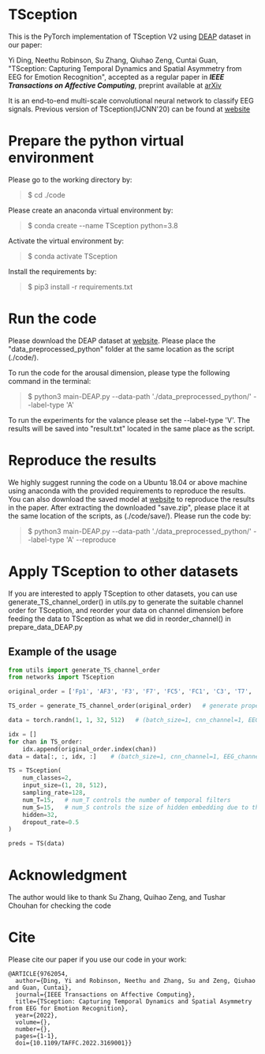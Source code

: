 # TSception
This is the PyTorch implementation of TSception V2 using [DEAP](http://www.eecs.qmul.ac.uk/mmv/datasets/deap/) dataset in our paper:

Yi Ding, Neethu Robinson, Su Zhang, Qiuhao Zeng, Cuntai Guan, "TSception: Capturing Temporal Dynamics and Spatial Asymmetry from EEG for Emotion Recognition", accepted as a regular paper in _**IEEE Transactions on Affective Computing**_, preprint available at [arXiv](https://arxiv.org/abs/2104.02935)

It is an end-to-end multi-scale convolutional neural network to classify EEG signals. Previous version of TSception(IJCNN'20) can be found at [website](https://github.com/deepBrains/TSception)

# Prepare the python virtual environment

Please go to the working directory by:

> $ cd ./code

Please create an anaconda virtual environment by:

> $ conda create --name TSception python=3.8

Activate the virtual environment by:

> $ conda activate TSception

Install the requirements by:

> $ pip3 install -r requirements.txt
 
# Run the code
Please download the DEAP dataset at [website](http://www.eecs.qmul.ac.uk/mmv/datasets/deap/). Please place the "data_preprocessed_python" folder at the same location as the script (./code/).

To run the code for the arousal dimension, please type the following command in the terminal:

> $ python3 main-DEAP.py --data-path './data_preprocessed_python/' --label-type 'A'

To run the experiments for the valance please set the --label-type 'V'. The results will be saved into "result.txt" located in the same place as the script. 

# Reproduce the results
We highly suggest running the code on a Ubuntu 18.04 or above machine using anaconda with the provided requirements to reproduce the results. 
You can also download the saved model at [website](https://drive.google.com/file/d/1HRr0IuWlvuJgPc6jVvo-QxMxKuugsGTw/view?usp=sharing) to reproduce the results in the paper. After extracting the downloaded "save.zip", please place it at the same location of the scripts, as (./code/save/). Please run the code by:

> $ python3 main-DEAP.py --data-path './data_preprocessed_python/' --label-type 'A' --reproduce

# Apply TSception to other datasets
If you are interested to apply TSception to other datasets, you can use generate_TS_channel_order() in utils.py to generate the suitable channel order for TSception, and reorder your data on channel dimension before feeding the data to TSception as what we did in reorder_channel() in prepare_data_DEAP.py

## Example of the usage
```python
from utils import generate_TS_channel_order
from networks import TSception

original_order = ['Fp1', 'AF3', 'F3', 'F7', 'FC5', 'FC1', 'C3', 'T7', 'CP5', 'CP1', 'P3', 'P7', 'PO3', 'O1', 'Oz', 'Pz', 'Fp2', 'AF4', 'Fz', 'F4', 'F8', 'FC6', 'FC2', 'Cz', 'C4', 'T8', 'CP6', 'CP2', 'P4', 'P8', 'PO4', 'O2']   # DEAP is used as an example

TS_order = generate_TS_channel_order(original_order)   # generate proper channel orders for the asymmetric spatial layer in TSception

data = torch.randn(1, 1, 32, 512)   # (batch_size=1, cnn_channel=1, EEG_channel=32, data_points=512)

idx = []
for chan in TS_order:
    idx.append(original_order.index(chan))
data = data[:, :, idx, :]    # (batch_size=1, cnn_channel=1, EEG_channel=28, data_points=512) Some channels are not selected, hence EEG channel becomes 28.

TS = TSception(
    num_classes=2, 
    input_size=(1, 28, 512),
    sampling_rate=128, 
    num_T=15,   # num_T controls the number of temporal filters
    num_S=15,   # num_S controls the size of hidden embedding due to the global average pooling. Please increase it if you need a larger model capacity, e.g., subject-independent case
    hidden=32,   
    dropout_rate=0.5
)

preds = TS(data)
```

# Acknowledgment
The author would like to thank Su Zhang, Quihao Zeng, and Tushar Chouhan for checking the code

# Cite
Please cite our paper if you use our code in your work:

```
@ARTICLE{9762054,
  author={Ding, Yi and Robinson, Neethu and Zhang, Su and Zeng, Qiuhao and Guan, Cuntai},
  journal={IEEE Transactions on Affective Computing}, 
  title={TSception: Capturing Temporal Dynamics and Spatial Asymmetry from EEG for Emotion Recognition}, 
  year={2022},
  volume={},
  number={},
  pages={1-1},
  doi={10.1109/TAFFC.2022.3169001}}
```
